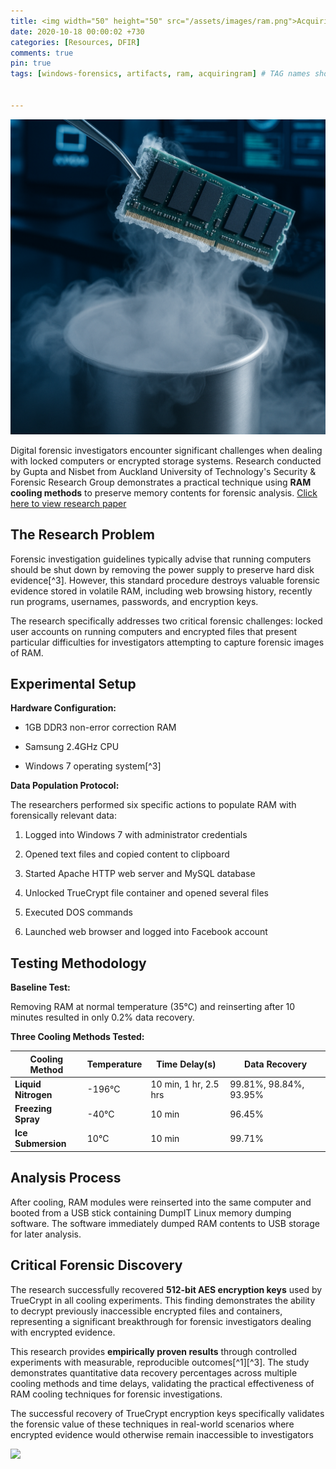 ```yaml
---
title: <img width="50" height="50" src="/assets/images/ram.png">Acquiring RAM Through Cooling Methods
date: 2020-10-18 00:00:02 +730
categories: [Resources, DFIR]
comments: true
pin: true
tags: [windows-forensics, artifacts, ram, acquiringram] # TAG names should always be lowercase


---
```

 
![](/assets/images/ram.png)

  

Digital forensic investigators encounter significant challenges when dealing with locked computers or encrypted storage systems. Research conducted by Gupta and Nisbet from Auckland University of Technology's Security \& Forensic Research Group demonstrates a practical technique using **RAM cooling methods** to preserve memory contents for forensic analysis.
[Click here to view research paper](https://ro.ecu.edu.au/cgi/viewcontent.cgi?article=1162&context=adf)
  

## **The Research Problem**

  

Forensic investigation guidelines typically advise that running computers should be shut down by removing the power supply to preserve hard disk evidence[^3]. However, this standard procedure destroys valuable forensic evidence stored in volatile RAM, including web browsing history, recently run programs, usernames, passwords, and encryption keys.

  

The research specifically addresses two critical forensic challenges: locked user accounts on running computers and encrypted files that present particular difficulties for investigators attempting to capture forensic images of RAM.

  

## **Experimental Setup**

  

**Hardware Configuration:**

  

- 1GB DDR3 non-error correction RAM

- Samsung 2.4GHz CPU

- Windows 7 operating system[^3]

  

**Data Population Protocol:**

The researchers performed six specific actions to populate RAM with forensically relevant data:

  

1. Logged into Windows 7 with administrator credentials

2. Opened text files and copied content to clipboard

3. Started Apache HTTP web server and MySQL database

4. Unlocked TrueCrypt file container and opened several files

5. Executed DOS commands

6. Launched web browser and logged into Facebook account

  

## **Testing Methodology**

  

**Baseline Test:**

Removing RAM at normal temperature (35°C) and reinserting after 10 minutes resulted in only 0.2% data recovery.

  

**Three Cooling Methods Tested:**

| **Cooling Method**     | **Temperature** | **Time Delay(s)**               | **Data Recovery** |
|------------------------|-----------------|----------------------------------|--------------------|
| **Liquid Nitrogen**    | -196°C          | 10 min, 1 hr, 2.5 hrs            | 99.81%, 98.84%, 93.95% |
| **Freezing Spray**     | -40°C           | 10 min                           | 96.45%             |
| **Ice Submersion**     | 10°C            | 10 min                           | 99.71%             |
  
 
  

## **Analysis Process**

  

After cooling, RAM modules were reinserted into the same computer and booted from a USB stick containing DumpIT Linux memory dumping software. The software immediately dumped RAM contents to USB storage for later analysis.

  

## **Critical Forensic Discovery**


The research successfully recovered **512-bit AES encryption keys** used by TrueCrypt in all cooling experiments. This finding demonstrates the ability to decrypt previously inaccessible encrypted files and containers, representing a significant breakthrough for forensic investigators dealing with encrypted evidence.


This research provides **empirically proven results** through controlled experiments with measurable, reproducible outcomes[^1][^3]. The study demonstrates quantitative data recovery percentages across multiple cooling methods and time delays, validating the practical effectiveness of RAM cooling techniques for forensic investigations.

  

The successful recovery of TrueCrypt encryption keys specifically validates the forensic value of these techniques in real-world scenarios where encrypted evidence would otherwise remain inaccessible to investigators

  ![](https://media.giphy.com/media/DAtJCG1t3im1G/giphy.gif)